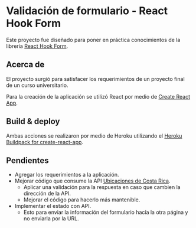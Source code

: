 # Validación de formulario - React Hook Form

Este proyecto fue diseñado para poner en práctica conocimientos de la libreria [React Hook Form](https://react-hook-form.com/).

## Acerca de

El proyecto surgió para satisfacer los requerimientos de un proyecto final de un curso universitario.

Para la creación de la aplicación se utilizó React por medio de [Create React App](https://es.reactjs.org/docs/create-a-new-react-app.html#create-react-app).

## Build & deploy

Ambas acciones se realizaron por medio de Heroku utilizando el [Heroku Buildpack for create-react-app](https://github.com/mars/create-react-app-buildpack#usage).

## Pendientes

- Agregar los requerimientos a la aplicación.
- Mejorar código que consume la API [Ubicaciones de Costa Rica](https://ubicaciones.paginasweb.cr/).
    - Aplicar una validación para la respuesta en caso que cambien la dirección de la API.
    - Mejorar el código para hacerlo más mantenible.
- Implementar el estado con API.
    - Esto para enviar la información del formulario hacía la otra página y no enviarla por la URL.